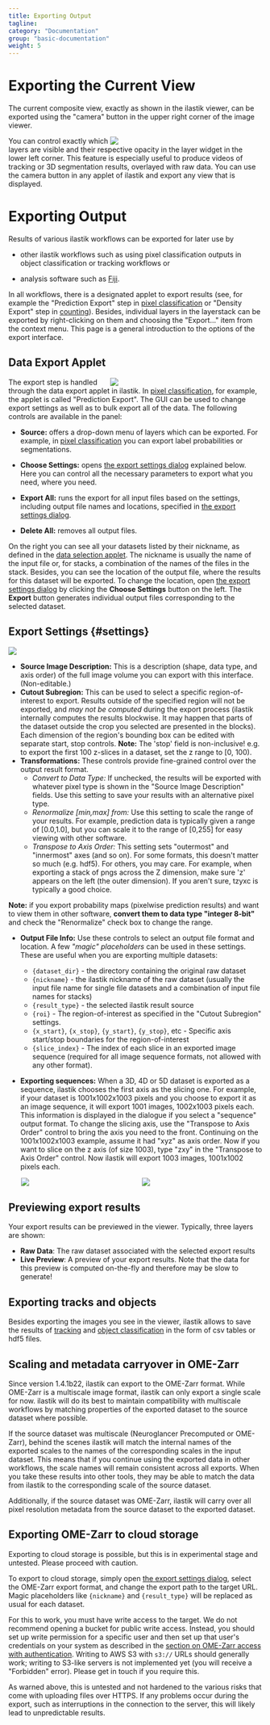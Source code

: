 ```yaml
---
title: Exporting Output
tagline:
category: "Documentation"
group: "basic-documentation"
weight: 5
---
```

# Exporting the Current View

The current composite view, exactly as shown in the ilastik viewer, can be exported using the "camera" button in the upper right corner of the image viewer.
<div style="float: right; width: 60%" markdown="1">
<a href="screenshots/ilastik_camera_export.png" data-toggle="lightbox"><img src="screenshots/ilastik_camera_export.png" class="img-responsive" /></a>
</div>
You can control exactly which layers are visible and their respective opacity in the layer widget in the lower left corner. This feature is especially useful to produce
videos of tracking or 3D segmentation results, overlayed with raw data. You can use the camera button in any applet of ilastik and export any view that is displayed.

# Exporting Output

Results of various ilastik workflows can be exported for later use by

* other ilastik workflows such as using pixel classification outputs in object classification or tracking workflows or

* analysis software such as [Fiji](https://fiji.sc/Fiji).

In all workflows, there is a designated applet to export results (see, for example the "Prediction Export" step in [pixel classification]({{baseurl}}/documentation/pixelclassification/pixelclassification.html) or "Density Export" step in [counting]({{baseurl}}/documentation/counting/counting.html)). Besides, individual layers in the layerstack can be exported by right-clicking on them and choosing the "Export..." item from the context menu. This page is a general introduction to the options of the export interface.

## Data Export Applet

<div style="float: right; width: 60%" markdown="1">
<a name="data-export-applet-ss" href="screenshots/export_applet_with_source.png" data-toggle="lightbox"><img src="screenshots/export_applet_with_source.png" class="img-responsive" /></a>
</div>

The export step is handled through the data export applet in ilastik. In [pixel classification]({{baseurl}}/documentation/pixelclassification/pixelclassification.html), for example, the applet is called "Prediction Export".
The GUI can be used to change export settings as well as to bulk export all of the data. The following controls are available in the panel:

* **Source:** offers a drop-down menu of layers which can be exported. For example, in [pixel classification]({{baseurl}}/documentation/pixelclassification/pixelclassification.html) you can export label probabilities or segmentations.

* **Choose Settings:** opens [the export settings dialog](#settings) explained below. Here you can control all the necessary parameters to export what you need, where you need.

* **Export All:** runs the export for all input files based on the settings, including output file names and locations, specified in [the export settings dialog](#settings).

* **Delete All:** removes all output files.

On the right you can see all your datasets listed by their nickname, as defined in the [data selection applet]({{baseurl}}/documentation/basics/dataselection.html). The nickname is usually the name of the input file or, for stacks, a combination of the names of the files in the stack. Besides, you can see the location of the output file, where the results for this dataset will be exported. To change the location, open [the export settings dialog](#settings) by clicking the **Choose Settings** button on the left. The **Export** button generates individual output files corresponding to the selected dataset.
<div style="clear: right;" />

## Export Settings {#settings}

<a href="screenshots/export-dialog.png" data-toggle="lightbox"><img src="screenshots/export-dialog.png" class="img-responsive" /></a>

- **Source Image Description:** This is a description (shape, data type, and axis order) of the full image volume you can export with this interface. (Non-editable.)
- **Cutout Subregion:** This can be used to select a specific region-of-interest to export.  Results outside of the specified region will not be exported, and *may not be computed* during the export process (ilastik internally computes the results blockwise. It may happen that parts of the dataset outside the crop you selected are presented in the blocks). Each dimension of the region's bounding box can be edited with separate start, stop controls. **Note:** The 'stop' field is non-inclusive! e.g. to export the first 100 z-slices in a dataset, set the z range to \[0, 100\).
- **Transformations:** These controls provide fine-grained control over the output result format.
  - *Convert to Data Type:* If unchecked, the results will be exported with whatever pixel type is shown in the "Source Image Description" fields. Use this setting to save your results with an alternative pixel type.
  - *Renormalize \[min,max\] from:* Use this setting to scale the range of your results.  For example, prediction data is typically given a range of \[0.0,1.0\], but you can scale it to the range of \[0,255\] for easy viewing with other software.
  - *Transpose to Axis Order:* This setting sets "outermost" and "innermost" axes (and so on). For some formats, this doesn't matter so much (e.g. hdf5).  For others, you may care.  For example, when exporting a stack of pngs across the Z dimension, make sure 'z' appears on the left (the outer dimension). If you aren't sure, tzyxc is typically a good choice.

**Note:** if you export probability maps (pixelwise prediction results) and want to view them in other software, **convert them to data type "integer 8-bit"** and check the "Renormalize" check box to change the range.

- **Output File Info:** Use these controls to select an output file format and location.  A few _"magic" placeholders_ can be used in these settings.  These are useful when you are exporting multiple datasets:
  - `{dataset_dir}` - the directory containing the original raw dataset
  - `{nickname}` - the ilastik nickname of the raw dataset (usually the input file name for single file datasets and a combination of input file names for stacks)
  - `{result_type}` - the selected ilastik result source
  - `{roi}` - The region-of-interest as specified in the "Cutout Subregion" settings.
  - `{x_start}`, `{x_stop}`, `{y_start}`, `{y_stop}`, etc - Specific axis start/stop boundaries for the region-of-interest
  - `{slice_index}` - The index of each slice in an exported image sequence (required for all image sequence formats, not allowed with any other format).

- **Exporting sequences:** When a 3D, 4D or 5D dataset is exported as a sequence, ilastik chooses the first axis as the slicing one. For example, if your dataset is 1001x1002x1003 pixels and you choose to export it as an image sequence, it will export 1001 images, 1002x1003 pixels each. This information is displayed in the dialogue if you select a "sequence" output format. To change the slicing axis, use the "Transpose to Axis Order" control to bring the axis you need to the front. Continuing on the 1001x1002x1003 example, assume it had "xyz" as axis order. Now if you want to slice on the z axis (of size 1003), type "zxy" in the "Transpose to Axis Order" control. Now ilastik will export 1003 images, 1001x1002 pixels each.

<div style="width: 95%; margin-left: 5%" markdown="1">
<div style="float: left; width: 50%" markdown="1">
<a href="screenshots/export_as_sequence_1.png" data-toggle="lightbox"><img src="screenshots/export_as_sequence_1.png" class="img-responsive"/></a>
</div>
<div style="float: right; width: 50%" markdown="1">
<a href="screenshots/export_as_sequence_2.png" data-toggle="lightbox"><img src="screenshots/export_as_sequence_2.png" class="img-responsive" /></a>
</div>
</div>

<br>

## Previewing export results

Your export results can be previewed in the viewer.  Typically, three layers are shown:
- **Raw Data**: The raw dataset associated with the selected export results
- **Live Preview**: A preview of your export results.
  Note that the data for this preview is computed on-the-fly and therefore may be slow to generate!

## Exporting tracks and objects

Besides exporting the images you see in the viewer, ilastik allows to save the results of [tracking]({{site.baseurl}}/documentation/tracking/tracking#sec_Plugin) and [object classification]({{site.baseurl}}/documentation/objects/objects#export) in the form of csv tables or hdf5 files.

## Scaling and metadata carryover in OME-Zarr

Since version 1.4.1b22, ilastik can export to the OME-Zarr format.
While OME-Zarr is a multiscale image format, ilastik can only export a single scale for now.
ilastik will do its best to maintain compatibility with multiscale workflows by matching properties of the exported dataset to the source dataset where possible.

If the source dataset was multiscale (Neuroglancer Precomputed or OME-Zarr), behind the scenes ilastik will match the internal names of the exported scales to the names of the corresponding scales in the input dataset.
This means that if you continue using the exported data in other workflows, the scale names will remain consistent across all exports.
When you take these results into other tools, they may be able to match the data from ilastik to the corresponding scale of the source dataset.

Additionally, if the source dataset was OME-Zarr, ilastik will carry over all pixel resolution metadata from the source dataset to the exported dataset.

## Exporting OME-Zarr to cloud storage
Exporting to cloud storage is possible, but this is in experimental stage and untested.
Please proceed with caution.

To export to cloud storage, simply open [the export settings dialog](#settings), select the OME-Zarr export format, and change the export path to the target URL.
Magic placeholders like `{nickname}` and `{result_type}` will be replaced as usual for each dataset.

For this to work, you must have write access to the target.
We do not recommend opening a bucket for public write access.
Instead, you should set up write permission for a specific user and then set up that user's credentials on your system as described in the [section on OME-Zarr access with authentication]({{baseurl}}/documentation/basics/dataselection.html#multiscale-ome-zarr-auth).
Writing to AWS S3 with `s3://` URLs should generally work; writing to S3-like servers is not implemented yet (you will receive a "Forbidden" error).
Please get in touch if you require this.

As warned above, this is untested and not hardened to the various risks that come with uploading files over HTTPS.
If any problems occur during the export, such as interruptions in the connection to the server, this will likely lead to unpredictable results.

